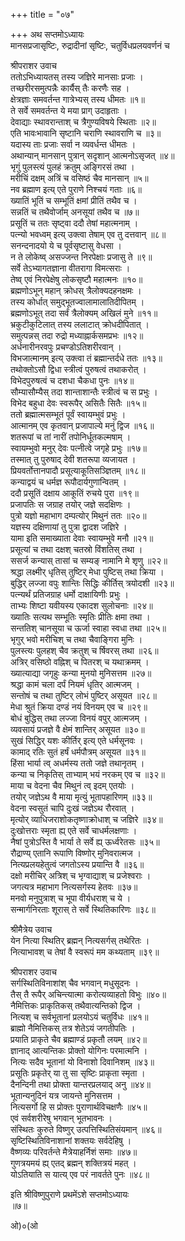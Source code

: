 +++
title = "०७"

+++
अथ सप्तमोऽध्यायः   
मानसप्रजासृष्टिः, रुद्रादीनां सृष्टिः, चतुर्विधप्रलयवर्णनं च   

श्रीपराशर उवाच  
ततोऽभिध्यायतस् तस्य जज्ञिरे मानसाः प्रजाः ।  
तच्छरीरसमुत्पन्नैः कार्यैस् तैः करणैः सह ।  
क्षेत्रज्ञाः समवर्तन्त गात्रेभ्यस् तस्य धीमतः ॥१॥  
ते सर्वे समवर्तन्त ये मया प्राग् उदाहृताः ।  
देवाद्याः स्थावरान्ताश् च त्रैगुण्यविषये स्थिताः ॥२॥  
एति भावःभावानि सृष्टानि चराणि स्थावराणि च ॥३॥  
यदास्य ताः प्रजाः सर्वा न व्यवर्धन्त धीमतः ।  
अथान्यान् मानसान् पुत्रान् सदृशान् आत्मनोऽसृजत् ॥४॥  
भृगुं पुलस्त्यं पुलहं क्रतुम् अङ्गिरसं तथा ।  
मरीचिं दक्षम् अत्रिं च वसिष्ठं चैव मानसान् ॥५॥  
नव ब्रह्माण इत्य् एते पुराणे निश्चयं गताः ॥६॥  
ख्यातिं भूतिं च सम्भूतिं क्षमां प्रीतिं तथैव च ।  
सन्नतिं च तथैवोर्जाम् अनसूयां तथैव च ॥७॥  
प्रसूतिं च ततः सृष्ट्वा ददौ तेषां महात्मनाम् ।  
पत्न्यो भवध्वम् इत्य् उक्त्वा तेषाम् एव तु दत्तवान् ॥८॥  
सनन्दनादयो ये च पूर्वसृष्टासु वेधसा ।  
न ते लोकेष्व् असज्जन्त निरपेक्षाः प्रजासु ते ॥९॥  
सर्वे तेऽभ्यागतज्ञाना वीतरागा विमत्सराः ।  
तेष्व् एवं निरपेक्षेषु लोकसृष्टौ महात्मनः ॥१०॥  
ब्रह्मणोऽभून् महान् क्रोधस् त्रैलोक्यदहनक्षमः ।  
तस्य कोर्धात् समुद्भूतज्वालामालातिदीपितम् ।  
ब्रह्मणोऽभूत् तदा सर्वं त्रैलोक्यम् अखिलं मुने ॥११॥  
भ्रकुटीकुटिलात् तस्य ललाटात् क्रोधदीपितात् ।  
समुत्पन्नस् तदा रुद्रो मध्याह्नार्कसमप्रभः ॥१२॥  
अर्धनारीनरवपुः प्रचण्डोऽतिशरीरवान् ।  
विभजात्मानम् इत्य् उक्त्वा तं ब्रह्मान्तर्दधे ततः ॥१३॥  
तथोक्तोऽसौ द्विधा स्त्रीत्वं पुरुषत्वं तथाकरोत् ।  
विभेदपुरुषत्वं च दशधा चैकधा पुनः ॥१४॥  
सौम्यासौम्यैस् तदा शान्ताशान्तैः स्त्रीत्वं च स प्रभुः ।  
विभेद बहुधा देवः स्वरूपैर् असितैः सितैः ॥१५॥  
ततो ब्रह्मात्मसम्भूतं पूर्वं स्वायम्भुवं प्रभुः ।  
आत्मानम् एव कृतवान् प्रजापाल्ये मनुं द्विज ॥१६॥  
शतरूपां च तां नारीं तपोनिर्धूतकल्मषाम् ।  
स्वायम्भुवो मनुर् देवः पत्नीत्वे जगृहे प्रभुः ॥१७॥  
तस्मात् तु पुरुषाद् देवी शतरूपा व्यजायत ।  
प्रियवर्तोत्तानपादौ प्रसूत्याकूतिसञ्ज्ञितम् ॥१८॥  
कन्याद्वयं च धर्मज्ञ रूपौदार्यगुणान्वितम् ।  
ददौ प्रसूतिं दक्षाय आकूतिं रुचये पुरा ॥१९॥  
प्रजापतिः स जग्राह तयोर् जज्ञे सदक्षिणः ।  
पुत्रो यज्ञो महाभाग दम्पत्योर् मिथुनं ततः ॥२०॥  
यज्ञस्य दक्षिणायां तु पुत्रा द्वादश जज्ञिरे ।  
यामा इति समाख्याता देवाः स्वायम्भुवे मनौ ॥२१॥  
प्रसूत्यां च तथा दक्षश् चतस्रो विंशतिस् तथा ।  
ससर्ज कन्यास् तासां च सम्यङ् नामानि मे शृणु ॥२२॥  
श्रद्धा लक्ष्मीर् धृतिस् तुष्टिर् मेधा पुष्टिस् तथा क्रिया ।  
बुद्धिर् लज्जा वपुः शान्तिः सिद्धिः कीर्तिस् त्रयोदशी ॥२३॥  
पत्न्यर्थं प्रतिजग्राह धर्मो दाक्षायिणीः प्रभुः ।  
ताभ्यः शिष्टा यवीयस्य एकादश सुलोचनाः ॥२४॥  
ख्यातिः सत्यथ सम्भूतिः स्मृतिः प्रीतिः क्षमा तथा ।  
सन्ततिश् चानसूया च ऊर्जा स्वाहा स्वधा तथा ॥२५॥  
भृगुर् भवो मरीचिश् च तथा चैवाङ्गिरा मुनिः ।  
पुलस्त्यः पुलहश् चैव क्रतुश् च र्षिवरस् तथा ॥२६॥  
अत्रिर् वसिष्ठो वह्निश् च पितरश् च यथाक्रमम् ।  
ख्यात्याद्या जगृहुः कन्या मुनयो मुनिसत्तम ॥२७॥  
श्रद्धा कामं चला दर्पं नियमं धृतिर् आत्मजम् ।  
सन्तोषं च तथा तुष्टिर् लोभं पुष्टिर् असूयत ॥२८॥  
मेधा श्रुतं क्रिया दण्डं नयं विनयम् एव च ॥२९॥  
बोधं बुद्धिस् तथा लज्जा विनयं वपुर् आत्मजम् ।  
व्यवसायं प्रजज्ञे वै क्षेमं शान्तिर् असूयत ॥३०॥  
सुखं सिद्धिर् यशः कीर्तिर् इत्य् एते धर्मसूनवः ।  
कामाद् रतिः सुतं हर्षं धर्मपौत्रम् असूयत ॥३१॥  
हिंसा भार्या त्व् अधर्मस्य ततो जज्ञे तथानृतम् ।  
कन्या च निकृतिस् ताभ्याम् भयं नरकम् एव च ॥३२॥  
माया च वेदना चैव मिथुनं त्व् इदम् एतयोः ।  
तयोर् जज्ञेऽथ वै माया मृत्युं भूतापहारिणम् ॥३३॥  
वेदना स्वसुतं चापि दुःखं जज्ञेऽथ रौरवात् ।  
मृत्योर् व्याधिजराशोकतृष्णाक्रोधाश् च जज्ञिरे ॥३४॥  
दुःखोत्तराः स्मृता ह्य् एते सर्वे चाधर्मलक्षणाः ।  
नैषां पुत्रोऽस्ति वै भार्या ते सर्वे ह्य् ऊर्ध्वरेतसः ॥३५॥  
रौद्राण्य् एतानि रूपाणि विष्णोर् मुनिवरात्मज ।  
नित्यप्रलयहेतुत्वं जगतोऽस्य प्रयान्ति वै ॥३६॥  
दक्षो मरीचिर् अत्रिश् च भृग्वाद्याश् च प्रजेश्वराः ।  
जगत्यत्र महाभाग नित्यसर्गस्य हेतवः ॥३७॥  
मनवो मनुपुत्राश् च भूपा वीर्यधराश् च ये ।  
सन्मार्गनिरताः शूरास् ते सर्वे स्थितिकारिणः ॥३८॥  

श्रीमैत्रेय उवाच  
येन नित्या स्थितिर् ब्रह्मन् नित्यसर्गस् तथेरितः ।  
नित्याभावश् च तेषां वै स्वरूपं मम कथ्यताम् ॥३९॥  

श्रीपराशर उवाच  
सर्गस्थितिविनाशांश् चैव भगवान् मधुसूदनः ।  
तैस् तै रूपैर् अचिन्त्यात्मा करोत्यव्याहतो विभुः ॥४०॥  
नैमित्तिकः प्राकृतिकस् तथैवात्यन्तिको द्विज ।  
नित्यश् च सर्वभूतानां प्रलयोऽयं चतुर्विधः ॥४१॥  
ब्राह्मो नैमित्तिकस् तत्र शेतेऽयं जगतीपतिः ।  
प्रयाति प्राकृते चैव ब्रह्माण्डं प्रकृतौ लयम् ॥४२॥  
ज्ञानाद् आत्यन्तिकः प्रोक्तो योगिनः परमात्मनि ।  
नित्यः सदैव भूतानां यो विनाशो दिवानिशम् ॥४३॥  
प्रसूतिः प्रकृतेर् या तु सा सृष्टिः प्राकृता स्मृता ।  
दैनन्दिनी तथा प्रोक्ता यान्तरप्रलयाद् अनु ॥४४॥  
भूतान्यनुदिनं यत्र जायन्ते मुनिसत्तम ।  
नित्यसर्गो हि स प्रोक्तः पुराणार्थविचक्षणैः ॥४५॥  
एवं सर्वशरीरेषु भगवान् भूतभावनः ।  
संस्थितः कुरुते विष्णुर् उत्पत्तिस्थितिसंयमान् ॥४६॥  
सृष्टिस्थितिविनाशानां शक्तयः सर्वदेहिषु ।  
वैष्णव्यः परिवर्तन्ते मैत्रेयाहर्निशं समाः ॥४७॥  
गुणत्रयमयं ह्य् एतद् ब्रह्मन् शक्तित्रयं महत् ।  
योऽतियाति स यात्य् एव परं नावर्तते पुनः ॥४८॥  

इति श्रीविष्णुपुराणे प्रथमेंऽशे सप्तमोऽध्यायः   
॥७॥  

ओ)०(ओ  
